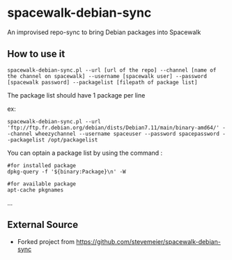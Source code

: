 spacewalk-debian-sync
=====================

An improvised repo-sync to bring Debian packages into Spacewalk

## How to use it

```
spacewalk-debian-sync.pl --url [url of the repo] --channel [name of the channel on spacewalk] --username [spacewalk user] --password [spacewalk password] --packagelist [filepath of package list]
```

The package list should have 1 package per line

ex:

```
spacewalk-debian-sync.pl --url 'ftp://ftp.fr.debian.org/debian/dists/Debian7.11/main/binary-amd64/' --channel wheezychannel --username spaceuser --password spacepassword --packagelist /opt/packagelist
```
You can optain a package list by using the command : 

```
#for installed package
dpkg-query -f '${binary:Package}\n' -W
```
```
#for available package
apt-cache pkgnames
```
...

## External Source

- Forked project from https://github.com/stevemeier/spacewalk-debian-sync
